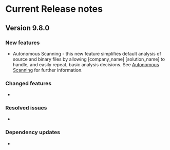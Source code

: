# Current Release notes

## Version 9.8.0

### New features
* Autonomous Scanning - this new feature simplifies default analysis of source and binary files by allowing [company_name] [solution_name] to handle, and easily repeat, basic analysis decisions.
	See [Autonomous Scanning](/runningdetect/autonomous.md) for further information.

### Changed features
*

### Resolved issues
* 

### Dependency updates
*

